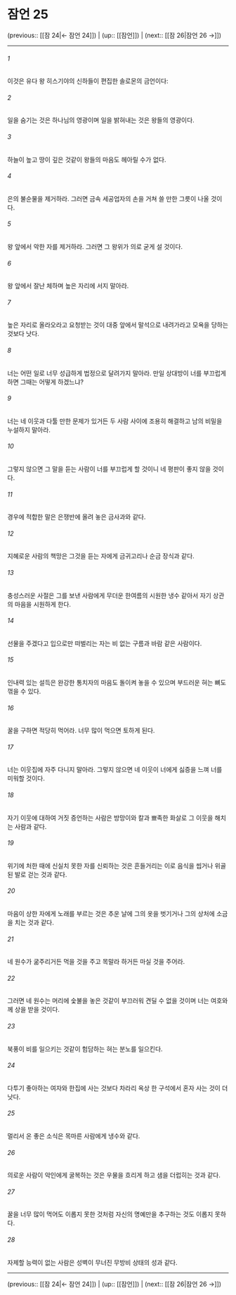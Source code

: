 # 잠언 25

(previous:: [[잠 24|← 잠언 24]]) | (up:: [[잠언]]) | (next:: [[잠 26|잠언 26 →]])

***




###### 1 

이것은 유다 왕 히스기야의 신하들이 편집한 솔로몬의 금언이다: 



###### 2 

일을 숨기는 것은 하나님의 영광이며 일을 밝혀내는 것은 왕들의 영광이다. 



###### 3 

하늘이 높고 땅이 깊은 것같이 왕들의 마음도 헤아릴 수가 없다. 



###### 4 

은의 불순물을 제거하라. 그러면 금속 세공업자의 손을 거쳐 쓸 만한 그릇이 나올 것이다. 



###### 5 

왕 앞에서 악한 자를 제거하라. 그러면 그 왕위가 의로 굳게 설 것이다. 



###### 6 

왕 앞에서 잘난 체하며 높은 자리에 서지 말아라. 



###### 7 

높은 자리로 올라오라고 요청받는 것이 대중 앞에서 말석으로 내려가라고 모욕을 당하는 것보다 낫다. 



###### 8 

너는 어떤 일로 너무 성급하게 법정으로 달려가지 말아라. 만일 상대방이 너를 부끄럽게 하면 그때는 어떻게 하겠느냐? 



###### 9 

너는 네 이웃과 다툴 만한 문제가 있거든 두 사람 사이에 조용히 해결하고 남의 비밀을 누설하지 말아라. 



###### 10 

그렇지 않으면 그 말을 듣는 사람이 너를 부끄럽게 할 것이니 네 평판이 좋지 않을 것이다. 



###### 11 

경우에 적합한 말은 은쟁반에 올려 놓은 금사과와 같다. 



###### 12 

지혜로운 사람의 책망은 그것을 듣는 자에게 금귀고리나 순금 장식과 같다. 



###### 13 

충성스러운 사절은 그를 보낸 사람에게 무더운 한여름의 시원한 냉수 같아서 자기 상관의 마음을 시원하게 한다. 



###### 14 

선물을 주겠다고 입으로만 떠벌리는 자는 비 없는 구름과 바람 같은 사람이다. 



###### 15 

인내력 있는 설득은 완강한 통치자의 마음도 돌이켜 놓을 수 있으며 부드러운 혀는 뼈도 꺾을 수 있다. 



###### 16 

꿀을 구하면 적당히 먹어라. 너무 많이 먹으면 토하게 된다. 



###### 17 

너는 이웃집에 자주 다니지 말아라. 그렇지 않으면 네 이웃이 너에게 싫증을 느껴 너를 미워할 것이다. 



###### 18 

자기 이웃에 대하여 거짓 증언하는 사람은 방망이와 칼과 뾰족한 화살로 그 이웃을 해치는 사람과 같다. 



###### 19 

위기에 처한 때에 신실치 못한 자를 신뢰하는 것은 흔들거리는 이로 음식을 씹거나 위골된 발로 걷는 것과 같다. 



###### 20 

마음이 상한 자에게 노래를 부르는 것은 추운 날에 그의 옷을 벗기거나 그의 상처에 소금을 치는 것과 같다. 



###### 21 

네 원수가 굶주리거든 먹을 것을 주고 목말라 하거든 마실 것을 주어라. 



###### 22 

그러면 네 원수는 머리에 숯불을 놓은 것같이 부끄러워 견딜 수 없을 것이며 너는 여호와께 상을 받을 것이다. 



###### 23 

북풍이 비를 일으키는 것같이 험담하는 혀는 분노를 일으킨다. 



###### 24 

다투기 좋아하는 여자와 한집에 사는 것보다 차라리 옥상 한 구석에서 혼자 사는 것이 더 낫다. 



###### 25 

멀리서 온 좋은 소식은 목마른 사람에게 냉수와 같다. 



###### 26 

의로운 사람이 악인에게 굴복하는 것은 우물을 흐리게 하고 샘을 더럽히는 것과 같다. 



###### 27 

꿀을 너무 많이 먹어도 이롭지 못한 것처럼 자신의 명예만을 추구하는 것도 이롭지 못하다. 



###### 28 

자제할 능력이 없는 사람은 성벽이 무너진 무방비 상태의 성과 같다.

***

(previous:: [[잠 24|← 잠언 24]]) | (up:: [[잠언]]) | (next:: [[잠 26|잠언 26 →]])
